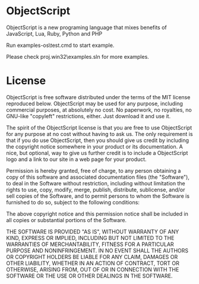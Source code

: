 ObjectScript
============

ObjectScript is a new programing language that mixes benefits of JavaScript, Lua, Ruby, Python and PHP

Run examples-os\test.cmd to start example. 

Please check proj.win32\examples.sln for more examples.

License
=======

ObjectScript is free software distributed under the terms of the MIT license reproduced below. ObjectScript may be used for any purpose, including commercial purposes, at absolutely no cost. No paperwork, no royalties, no GNU-like "copyleft" restrictions, either. Just download it and use it.

The spirit of the ObjectScript license is that you are free to use ObjectScript for any purpose at no cost without having to ask us. The only requirement is that if you do use ObjectScript, then you should give us credit by including the copyright notice somewhere in your product or its documentation. A nice, but optional, way to give us further credit is to include a ObjectScript logo and a link to our site in a web page for your product.

Permission is hereby granted, free of charge, to any person obtaining
a copy of this software and associated documentation files (the
"Software"), to deal in the Software without restriction, including
without limitation the rights to use, copy, modify, merge, publish,
distribute, sublicense, and/or sell copies of the Software, and to
permit persons to whom the Software is furnished to do so, subject to
the following conditions:

The above copyright notice and this permission notice shall be
included in all copies or substantial portions of the Software.

THE SOFTWARE IS PROVIDED "AS IS", WITHOUT WARRANTY OF ANY KIND,
EXPRESS OR IMPLIED, INCLUDING BUT NOT LIMITED TO THE WARRANTIES OF
MERCHANTABILITY, FITNESS FOR A PARTICULAR PURPOSE AND NONINFRINGEMENT.
IN NO EVENT SHALL THE AUTHORS OR COPYRIGHT HOLDERS BE LIABLE FOR ANY
CLAIM, DAMAGES OR OTHER LIABILITY, WHETHER IN AN ACTION OF CONTRACT,
TORT OR OTHERWISE, ARISING FROM, OUT OF OR IN CONNECTION WITH THE
SOFTWARE OR THE USE OR OTHER DEALINGS IN THE SOFTWARE.
